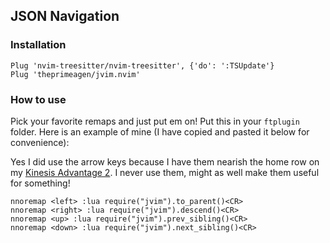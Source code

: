 ## JSON Navigation

### Installation

```viml
Plug 'nvim-treesitter/nvim-treesitter', {'do': ':TSUpdate'}
Plug 'theprimeagen/jvim.nvim'
```

### How to use
Pick your favorite remaps and just put em on!  Put this in your `ftplugin`
folder.  Here is an example of mine (I have copied and pasted it below for
convenience):

Yes I did use the arrow keys because I have them nearish the home row on my
[Kinesis Advantage 2](https://bit.ly/primeagen-adv2).  I never use them, might
as well make them useful for something!

```viml
nnoremap <left> :lua require("jvim").to_parent()<CR>
nnoremap <right> :lua require("jvim").descend()<CR>
nnoremap <up> :lua require("jvim").prev_sibling()<CR>
nnoremap <down> :lua require("jvim").next_sibling()<CR>
```


